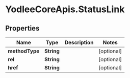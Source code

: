 # YodleeCoreApis.StatusLink

## Properties
Name | Type | Description | Notes
------------ | ------------- | ------------- | -------------
**methodType** | **String** |  | [optional] 
**rel** | **String** |  | [optional] 
**href** | **String** |  | [optional] 
